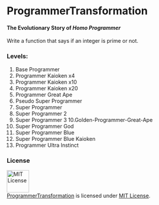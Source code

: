 # ProgrammerTransformation

#### The Evolutionary Story of *Homo Programmer*

Write a function that says if an integer is prime or not.

### Levels: 

01. Base Programmer
02. Programmer Kaioken x4
03. Programmer Kaioken x10
04. Programmer Kaioken x20
05. Programmer Great Ape
06. Pseudo Super Programmer
07. Super Programmer
08. Super Programmer 2
09. Super Programmer 3
10.Golden-Programmer-Great-Ape
11. Super Programmer God
12. Super Programmer Blue
13. Super Programmer Blue Kaioken
14. Programmer Ultra Instinct

### License
<a rel="license" href="https://opensource.org/licenses/MIT"><img alt="MIT License" src="https://cloud.githubusercontent.com/assets/5456665/18950087/fbe0681a-865f-11e6-9552-e59d038d5913.png" width="60em" height=auto/></a><br/><a href="https://github.com/MinhasKamal/ProgrammerTransformation">ProgrammerTransformation</a> is licensed under <a rel="license" href="https://opensource.org/licenses/MIT">MIT License</a>.
